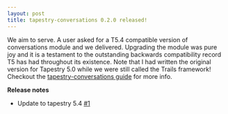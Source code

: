 ```yaml
---
layout: post
title: tapestry-conversations 0.2.0 released!
---
```

We aim to serve. A user asked for a T5.4 compatible version of conversations module and we delivered. Upgrading the module was pure joy and it is a testament to the outstanding backwards compatibility record T5 has had throughout its existence. Note that I had written the original version for Tapestry 5.0 while we were still called the Trails framework! Checkout the [tapestry-conversations guide](http://www.tynamo.org/tapestry-conversations+guide/) for more info.

**Release notes**

- Update to tapestry 5.4 [#1](https://github.com/tynamo/tapestry-conversations/issues/1)
